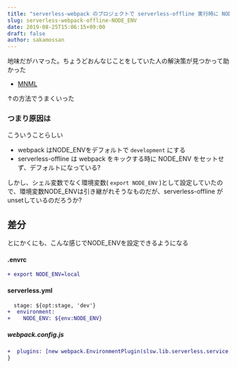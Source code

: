 ```yaml
---
title: "serverless-webpack のプロジェクトで serverless-offline 実行時に NODE_ENV を設定する"
slug: serverless-webpack-offline-NODE_ENV
date: 2019-08-25T15:06:15+09:00
draft: false
author: sakamossan
---
```


地味だがハマった。ちょうどおんなじことをしていた人の解決策が見つかって助かった

- [MNML](https://blog.70-10.net/2019/06/20/serverless-webpack-node_env/)

↑の方法でうまくいった

### つまり原因は

こういうことらしい

- webpack はNODE_ENVをデフォルトで `development` にする
- serverless-offline は webpack をキックする時に NODE_ENV をセットせず、デフォルトになっている?

しかし、シェル変数でなく環境変数( `export NODE_ENV` )として設定していたので、環境変数NODE_ENVは引き継がれそうなものだが、serverless-offline がunsetしているのだろうか?


## 差分

とにかくにも、こんな感じでNODE_ENVを設定できるようになる

#### .envrc

```diff
+ export NODE_ENV=local
```

#### serverless.yml

```diff
  stage: ${opt:stage, 'dev'}
+  environment:
+    NODE_ENV: ${env:NODE_ENV}
```

##### webpack.config.js

```diff
+  plugins: [new webpack.EnvironmentPlugin(slsw.lib.serverless.service.provider.environment)],
}
```
